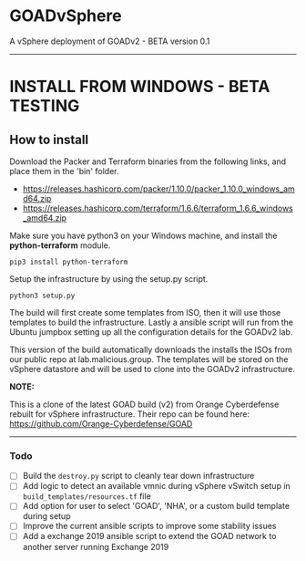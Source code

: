 # GOADvSphere
A vSphere deployment of GOADv2 - BETA version 0.1

---

# INSTALL FROM WINDOWS - BETA TESTING
## How to install
Download the Packer and Terraform binaries from the following links, and place them in the 'bin' folder.

- https://releases.hashicorp.com/packer/1.10.0/packer_1.10.0_windows_amd64.zip
- https://releases.hashicorp.com/terraform/1.6.6/terraform_1.6.6_windows_amd64.zip

Make sure you have python3 on your Windows machine, and install the **python-terraform** module.

```pip3 install python-terraform```

Setup the infrastructure by using the setup.py script.

```python3 setup.py```

The build will first create some templates from ISO, then it will use those templates to build the infrastructure. Lastly a ansible script will run from the Ubuntu jumpbox setting up all the configuration details for the GOADv2 lab.

This version of the build automatically downloads the installs the ISOs from our public repo at lab.malicious.group. The templates will be stored on the vSphere datastore and will be used to clone into the GOADv2 infrastructure.



**NOTE:**

This is a clone of the latest GOAD build (v2) from Orange Cyberdefense rebuilt for vSphere infrastructure. Their repo can be found here: https://github.com/Orange-Cyberdefense/GOAD

---

### Todo

- [ ] Build the ```destroy.py``` script to cleanly tear down infrastructure
- [ ] Add logic to detect an available vmnic during vSphere vSwitch setup in ```build_templates/resources.tf``` file 
- [ ] Add option for user to select 'GOAD', 'NHA', or a custom build template during setup
- [ ] Improve the current ansible scripts to improve some stability issues
- [ ] Add a exchange 2019 ansible script to extend the GOAD network to another server running Exchange 2019
